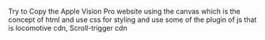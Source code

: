 Try to Copy the Apple Vision Pro website using the canvas which is the concept of html and use css for styling and use some of the plugin of js that is locomotive cdn, Scroll-trigger cdn
